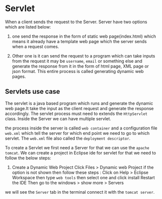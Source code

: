 # Servlet

When a client sends the request to the Server. Server have two options which are listed below: 
1. one send the response in the form of static web page(index.html) which means it already have a template web page which the server sends when a request comes.

2. Other one is it can send the request to a program which can take inputs from the request it may be `username`, `email` or something else and generate the response from it in the form of html page, XML page or json format. This entire process is called generating dynamic web pages.

## Servlets use case

The servlet is a java based program which runs and generate the dynamic web page.It take the input as the client request and generate the response accordingly.
The servlet process must need to extends the `HttpServlet` class.
Inside the Server we can have multiple servlet.

the process inside the server is called `web container` and a configuration file `web.xml` which tell the server for which end point we need to go to which servlet. The `web.xml` file also called the `deployment descriptor`.

To create a Servlet we first need a Server for that we can use the `apache tomcat`. 
We can create a project in Eclipse ide for servlet for that we need to follow the below steps:
1. Create a Dynamic Web Project Click Files > Dynamic web Project
if the option is not shown then follow these steps :
Click on Help > Eclipse Workspace 
then type `web tools` then select one and click install
Restart the IDE 
Then go to the windows > show more > Servers

we will see the `Server` tab in the terminal connect it with the `tomcat server`.